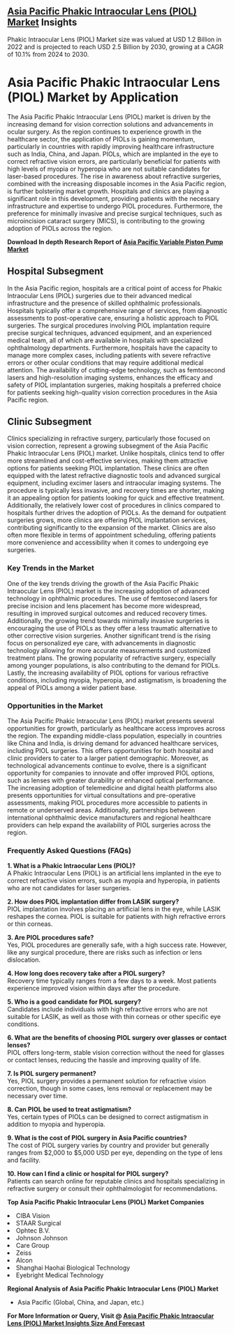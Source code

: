 <h2><a href="https://www.verifiedmarketreports.com/download-sample/?rid=369194&amp;utm_source=Github-Feb&amp;utm_medium=219" target="_blank">Asia Pacific Phakic Intraocular Lens (PIOL) Market</a> Insights</h2><p>Phakic Intraocular Lens (PIOL) Market size was valued at USD 1.2 Billion in 2022 and is projected to reach USD 2.5 Billion by 2030, growing at a CAGR of 10.1% from 2024 to 2030.</p><p><h1>Asia Pacific Phakic Intraocular Lens (PIOL) Market by Application</h1> <p>The Asia Pacific Phakic Intraocular Lens (PIOL) market is driven by the increasing demand for vision correction solutions and advancements in ocular surgery. As the region continues to experience growth in the healthcare sector, the application of PIOLs is gaining momentum, particularly in countries with rapidly improving healthcare infrastructure such as India, China, and Japan. PIOLs, which are implanted in the eye to correct refractive vision errors, are particularly beneficial for patients with high levels of myopia or hyperopia who are not suitable candidates for laser-based procedures. The rise in awareness about refractive surgeries, combined with the increasing disposable incomes in the Asia Pacific region, is further bolstering market growth. Hospitals and clinics are playing a significant role in this development, providing patients with the necessary infrastructure and expertise to undergo PIOL procedures. Furthermore, the preference for minimally invasive and precise surgical techniques, such as microincision cataract surgery (MICS), is contributing to the growing adoption of PIOLs across the region. <p><strong>Download In depth Research Report of <a href="https://www.verifiedmarketreports.com/download-sample/?rid=236118&amp;utm_source=Pulse-Dec&amp;utm_medium=219" target="_blank">Asia Pacific Variable Piston Pump Market</a></strong></p></p> <h2>Hospital Subsegment</h2> <p>In the Asia Pacific region, hospitals are a critical point of access for Phakic Intraocular Lens (PIOL) surgeries due to their advanced medical infrastructure and the presence of skilled ophthalmic professionals. Hospitals typically offer a comprehensive range of services, from diagnostic assessments to post-operative care, ensuring a holistic approach to PIOL surgeries. The surgical procedures involving PIOL implantation require precise surgical techniques, advanced equipment, and an experienced medical team, all of which are available in hospitals with specialized ophthalmology departments. Furthermore, hospitals have the capacity to manage more complex cases, including patients with severe refractive errors or other ocular conditions that may require additional medical attention. The availability of cutting-edge technology, such as femtosecond lasers and high-resolution imaging systems, enhances the efficacy and safety of PIOL implantation surgeries, making hospitals a preferred choice for patients seeking high-quality vision correction procedures in the Asia Pacific region.</p> <h2>Clinic Subsegment</h2> <p>Clinics specializing in refractive surgery, particularly those focused on vision correction, represent a growing subsegment of the Asia Pacific Phakic Intraocular Lens (PIOL) market. Unlike hospitals, clinics tend to offer more streamlined and cost-effective services, making them attractive options for patients seeking PIOL implantation. These clinics are often equipped with the latest refractive diagnostic tools and advanced surgical equipment, including excimer lasers and intraocular imaging systems. The procedure is typically less invasive, and recovery times are shorter, making it an appealing option for patients looking for quick and effective treatment. Additionally, the relatively lower cost of procedures in clinics compared to hospitals further drives the adoption of PIOLs. As the demand for outpatient surgeries grows, more clinics are offering PIOL implantation services, contributing significantly to the expansion of the market. Clinics are also often more flexible in terms of appointment scheduling, offering patients more convenience and accessibility when it comes to undergoing eye surgeries.</p> <h3>Key Trends in the Market</h3> <p>One of the key trends driving the growth of the Asia Pacific Phakic Intraocular Lens (PIOL) market is the increasing adoption of advanced technology in ophthalmic procedures. The use of femtosecond lasers for precise incision and lens placement has become more widespread, resulting in improved surgical outcomes and reduced recovery times. Additionally, the growing trend towards minimally invasive surgeries is encouraging the use of PIOLs as they offer a less traumatic alternative to other corrective vision surgeries. Another significant trend is the rising focus on personalized eye care, with advancements in diagnostic technology allowing for more accurate measurements and customized treatment plans. The growing popularity of refractive surgery, especially among younger populations, is also contributing to the demand for PIOLs. Lastly, the increasing availability of PIOL options for various refractive conditions, including myopia, hyperopia, and astigmatism, is broadening the appeal of PIOLs among a wider patient base.</p> <h3>Opportunities in the Market</h3> <p>The Asia Pacific Phakic Intraocular Lens (PIOL) market presents several opportunities for growth, particularly as healthcare access improves across the region. The expanding middle-class population, especially in countries like China and India, is driving demand for advanced healthcare services, including PIOL surgeries. This offers opportunities for both hospital and clinic providers to cater to a larger patient demographic. Moreover, as technological advancements continue to evolve, there is a significant opportunity for companies to innovate and offer improved PIOL options, such as lenses with greater durability or enhanced optical performance. The increasing adoption of telemedicine and digital health platforms also presents opportunities for virtual consultations and pre-operative assessments, making PIOL procedures more accessible to patients in remote or underserved areas. Additionally, partnerships between international ophthalmic device manufacturers and regional healthcare providers can help expand the availability of PIOL surgeries across the region.</p> <h3>Frequently Asked Questions (FAQs)</h3> <p><strong>1. What is a Phakic Intraocular Lens (PIOL)?</strong><br> A Phakic Intraocular Lens (PIOL) is an artificial lens implanted in the eye to correct refractive vision errors, such as myopia and hyperopia, in patients who are not candidates for laser surgeries.</p> <p><strong>2. How does PIOL implantation differ from LASIK surgery?</strong><br> PIOL implantation involves placing an artificial lens in the eye, while LASIK reshapes the cornea. PIOL is suitable for patients with high refractive errors or thin corneas.</p> <p><strong>3. Are PIOL procedures safe?</strong><br> Yes, PIOL procedures are generally safe, with a high success rate. However, like any surgical procedure, there are risks such as infection or lens dislocation.</p> <p><strong>4. How long does recovery take after a PIOL surgery?</strong><br> Recovery time typically ranges from a few days to a week. Most patients experience improved vision within days after the procedure.</p> <p><strong>5. Who is a good candidate for PIOL surgery?</strong><br> Candidates include individuals with high refractive errors who are not suitable for LASIK, as well as those with thin corneas or other specific eye conditions.</p> <p><strong>6. What are the benefits of choosing PIOL surgery over glasses or contact lenses?</strong><br> PIOL offers long-term, stable vision correction without the need for glasses or contact lenses, reducing the hassle and improving quality of life.</p> <p><strong>7. Is PIOL surgery permanent?</strong><br> Yes, PIOL surgery provides a permanent solution for refractive vision correction, though in some cases, lens removal or replacement may be necessary over time.</p> <p><strong>8. Can PIOL be used to treat astigmatism?</strong><br> Yes, certain types of PIOLs can be designed to correct astigmatism in addition to myopia and hyperopia.</p> <p><strong>9. What is the cost of PIOL surgery in Asia Pacific countries?</strong><br> The cost of PIOL surgery varies by country and provider but generally ranges from $2,000 to $5,000 USD per eye, depending on the type of lens and facility.</p> <p><strong>10. How can I find a clinic or hospital for PIOL surgery?</strong><br> Patients can search online for reputable clinics and hospitals specializing in refractive surgery or consult their ophthalmologist for recommendations.</p> </p><p><strong>Top Asia Pacific Phakic Intraocular Lens (PIOL) Market Companies</strong></p><div data-test-id=""><p><li>CIBA Vision</li><li> STAAR Surgical</li><li> Ophtec B.V.</li><li> Johnson Johnson</li><li> Care Group</li><li> Zeiss</li><li> Alcon</li><li> Shanghai Haohai Biological Technology</li><li> Eyebright Medical Technology</li></p><div><strong>Regional Analysis of&nbsp;Asia Pacific Phakic Intraocular Lens (PIOL) Market</strong></div><ul><li dir="ltr"><p dir="ltr">Asia Pacific (Global, China, and Japan, etc.)</p></li></ul><p><strong>For More Information or Query, Visit @&nbsp;</strong><strong><a href="https://www.verifiedmarketreports.com/product/phakic-intraocular-lens-piol-market/?utm_source=Github-Feb&amp;utm_medium=219" target="_blank">Asia Pacific Phakic Intraocular Lens (PIOL) Market Insights Size And Forecast</a></strong></p></div><h2>&nbsp;</h2><div data-test-id="">&nbsp;</div>
